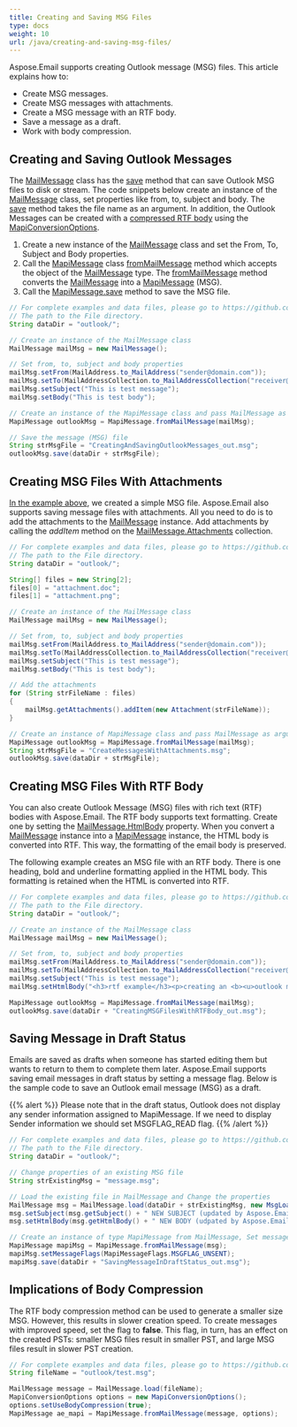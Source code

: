 ```yaml
---
title: Creating and Saving MSG Files
type: docs
weight: 10
url: /java/creating-and-saving-msg-files/
---
```



Aspose.Email supports creating Outlook message (MSG) files. This article explains how to:

- Create MSG messages.
- Create MSG messages with attachments.
- Create a MSG message with an RTF body.
- Save a message as a draft.
- Work with body compression.
## **Creating and Saving Outlook Messages**
The [MailMessage](https://apireference.aspose.com/email/java/com.aspose.email/mailmessage) class has the [save](https://apireference.aspose.com/email/java/com.aspose.email/mailmessage#save\(java.lang.String\)) method that can save Outlook MSG files to disk or stream. The code snippets below create an instance of the [MailMessage](https://apireference.aspose.com/email/java/com.aspose.email/mailmessage) class, set properties like from, to, subject and body. The [save](https://apireference.aspose.com/email/java/com.aspose.email/mailmessage#save\(java.lang.String\)) method takes the file name as an argument. In addition, the Outlook Messages can be created with a [compressed RTF body](#creating-msg-files-with-rtf-body) using the [MapiConversionOptions](https://apireference.aspose.com/email/java/com.aspose.email/MapiConversionOptions).

1. Create a new instance of the [MailMessage](https://apireference.aspose.com/email/java/com.aspose.email/mailmessage) class and set the From, To, Subject and Body properties.
1. Call the [MapiMessage](https://apireference.aspose.com/email/java/com.aspose.email/MapiMessage) class [fromMailMessage](https://apireference.aspose.com/email/java/com.aspose.email/MapiMessage#fromMailMessage\(java.lang.String\)) method which accepts the object of the [MailMessage](https://apireference.aspose.com/email/java/com.aspose.email/mailmessage) type. The [fromMailMessage](https://apireference.aspose.com/email/java/com.aspose.email/MapiMessage#fromMailMessage\(java.lang.String\)) method converts the [MailMessage](https://apireference.aspose.com/email/java/com.aspose.email/mailmessage) into a [MapiMessage](https://apireference.aspose.com/email/java/com.aspose.email/MapiMessage) (MSG).
1. Call the [MapiMessage.save](https://apireference.aspose.com/email/java/com.aspose.email/MapiMessage#save\(java.lang.String\)) method to save the MSG file.


~~~Java
// For complete examples and data files, please go to https://github.com/aspose-email/Aspose.Email-for-Java
// The path to the File directory.
String dataDir = "outlook/";

// Create an instance of the MailMessage class
MailMessage mailMsg = new MailMessage();

// Set from, to, subject and body properties
mailMsg.setFrom(MailAddress.to_MailAddress("sender@domain.com"));
mailMsg.setTo(MailAddressCollection.to_MailAddressCollection("receiver@domain.com"));
mailMsg.setSubject("This is test message");
mailMsg.setBody("This is test body");

// Create an instance of the MapiMessage class and pass MailMessage as argument
MapiMessage outlookMsg = MapiMessage.fromMailMessage(mailMsg);

// Save the message (MSG) file
String strMsgFile = "CreatingAndSavingOutlookMessages_out.msg";
outlookMsg.save(dataDir + strMsgFile);
~~~
## **Creating MSG Files With Attachments**
[In the example above](#creating-and-saving-outlook-messages), we created a simple MSG file. Aspose.Email also supports saving message files with attachments. All you need to do is to add the attachments to the [MailMessage](https://apireference.aspose.com/email/java/com.aspose.email/mailmessage) instance. Add attachments by calling the *addItem* method on the [MailMessage.Attachments](https://apireference.aspose.com/email/java/com.aspose.email/MailMessage#getAttachments()) collection.



~~~Java
// For complete examples and data files, please go to https://github.com/aspose-email/Aspose.Email-for-Java
// The path to the File directory.
String dataDir = "outlook/";

String[] files = new String[2];
files[0] = "attachment.doc";
files[1] = "attachment.png";

// Create an instance of the MailMessage class
MailMessage mailMsg = new MailMessage();

// Set from, to, subject and body properties
mailMsg.setFrom(MailAddress.to_MailAddress("sender@domain.com"));
mailMsg.setTo(MailAddressCollection.to_MailAddressCollection("receiver@domain.com"));
mailMsg.setSubject("This is test message");
mailMsg.setBody("This is test body");

// Add the attachments
for (String strFileName : files)
{
    mailMsg.getAttachments().addItem(new Attachment(strFileName));
}

// Create an instance of MapiMessage class and pass MailMessage as argument
MapiMessage outlookMsg = MapiMessage.fromMailMessage(mailMsg);
String strMsgFile = "CreateMessagesWithAttachments.msg";
outlookMsg.save(dataDir + strMsgFile);
~~~
## **Creating MSG Files With RTF Body**
You can also create Outlook Message (MSG) files with rich text (RTF) bodies with Aspose.Email. The RTF body supports text formatting. Create one by setting the [MailMessage.HtmlBody](https://apireference.aspose.com/email/java/com.aspose.email/MailMessage#getHtmlBody()) property. When you convert a [MailMessage](https://apireference.aspose.com/email/java/com.aspose.email/mailmessage) instance into a [MapiMessage](https://apireference.aspose.com/email/java/com.aspose.email/MapiMessage) instance, the HTML body is converted into RTF. This way, the formatting of the email body is preserved.

The following example creates an MSG file with an RTF body. There is one heading, bold and underline formatting applied in the HTML body. This formatting is retained when the HTML is converted into RTF.



~~~Java
// For complete examples and data files, please go to https://github.com/aspose-email/Aspose.Email-for-Java
// The path to the File directory.
String dataDir = "outlook/";

// Create an instance of the MailMessage class
MailMessage mailMsg = new MailMessage();

// Set from, to, subject and body properties
mailMsg.setFrom(MailAddress.to_MailAddress("sender@domain.com"));
mailMsg.setTo(MailAddressCollection.to_MailAddressCollection("receiver@domain.com"));
mailMsg.setSubject("This is test message");
mailMsg.setHtmlBody("<h3>rtf example</h3><p>creating an <b><u>outlook message (msg)</u></b> file using Aspose.Email.</p>");

MapiMessage outlookMsg = MapiMessage.fromMailMessage(mailMsg);
outlookMsg.save(dataDir + "CreatingMSGFilesWithRTFBody_out.msg");
~~~
## **Saving Message in Draft Status**
Emails are saved as drafts when someone has started editing them but wants to return to them to complete them later. Aspose.Email supports saving email messages in draft status by setting a message flag. Below is the sample code to save an Outlook email message (MSG) as a draft.

{{% alert %}}
Please note that in the draft status, Outlook does not display any sender information assigned to MapiMessage.
If we need to display Sender information we should set MSGFLAG_READ flag.
{{% /alert %}}


~~~Java
// For complete examples and data files, please go to https://github.com/aspose-email/Aspose.Email-for-Java
// The path to the File directory.
String dataDir = "outlook/";

// Change properties of an existing MSG file
String strExistingMsg = "message.msg";

// Load the existing file in MailMessage and Change the properties
MailMessage msg = MailMessage.load(dataDir + strExistingMsg, new MsgLoadOptions());
msg.setSubject(msg.getSubject() + " NEW SUBJECT (updated by Aspose.Email)");
msg.setHtmlBody(msg.getHtmlBody() + " NEW BODY (udpated by Aspose.Email)");

// Create an instance of type MapiMessage from MailMessage, Set message flag to un-sent (draft status) and Save it
MapiMessage mapiMsg = MapiMessage.fromMailMessage(msg);
mapiMsg.setMessageFlags(MapiMessageFlags.MSGFLAG_UNSENT);
mapiMsg.save(dataDir + "SavingMessageInDraftStatus_out.msg");
~~~
## **Implications of Body Compression**
The RTF body compression method can be used to generate a smaller size MSG. However, this results in slower creation speed. To create messages with improved speed, set the flag to **false**. This flag, in turn, has an effect on the created PSTs: smaller MSG files result in smaller PST, and large MSG files result in slower PST creation.



~~~Java
// For complete examples and data files, please go to https://github.com/aspose-email/Aspose.Email-for-Java
String fileName = "outlook/test.msg";

MailMessage message = MailMessage.load(fileName);
MapiConversionOptions options = new MapiConversionOptions();
options.setUseBodyCompression(true);
MapiMessage ae_mapi = MapiMessage.fromMailMessage(message, options);
~~~
